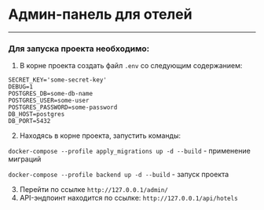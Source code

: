 # Админ-панель для отелей

----

### Для запуска проекта необходимо:

1) В корне проекта создать файл `.env` со следующим содержанием:
```dotenv
SECRET_KEY='some-secret-key'
DEBUG=1
POSTGRES_DB=some-db-name
POSTGRES_USER=some-user
POSTGRES_PASSWORD=some-password
DB_HOST=postgres
DB_PORT=5432
```
2) Находясь в корне проекта, запустить команды:

`docker-compose --profile apply_migrations up -d --build` - применение миграций

`docker-compose --profile backend up -d --build` - запуск проекта

3) Перейти по ссылке `http://127.0.0.1/admin/`
4) API-эндпоинт находится по ссылке: `http://127.0.0.1/api/hotels`
